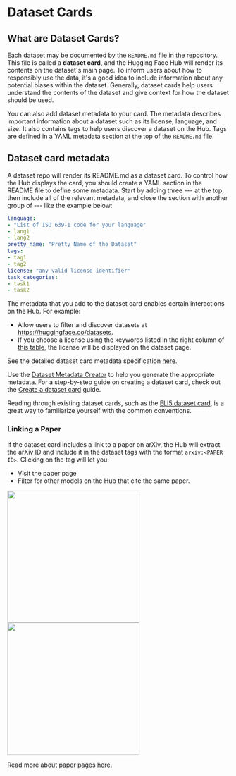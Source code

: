 # Dataset Cards

## What are Dataset Cards?

Each dataset may be documented by the `README.md` file in the repository. This file is called a **dataset card**, and the Hugging Face Hub will render its contents on the dataset's main page. To inform users about how to responsibly use the data, it's a good idea to include information about any potential biases within the dataset. Generally, dataset cards help users understand the contents of the dataset and give context for how the dataset should be used.

You can also add dataset metadata to your card. The metadata describes important information about a dataset such as its license, language, and size. It also contains tags to help users discover a dataset on the Hub. Tags are defined in a YAML metadata section at the top of the `README.md` file.

## Dataset card metadata

A dataset repo will render its README.md as a dataset card. To control how the Hub displays the card, you should create a YAML section in the README file to define some metadata. Start by adding three --- at the top, then include all of the relevant metadata, and close the section with another group of --- like the example below:

```yaml
language: 
- "List of ISO 639-1 code for your language"
- lang1
- lang2
pretty_name: "Pretty Name of the Dataset"
tags:
- tag1
- tag2
license: "any valid license identifier"
task_categories:
- task1
- task2
```

The metadata that you add to the dataset card enables certain interactions on the Hub. For example:

* Allow users to filter and discover datasets at https://huggingface.co/datasets.
* If you choose a license using the keywords listed in the right column of [this table](./repositories-licenses), the license will be displayed on the dataset page.

See the detailed dataset card metadata specification [here](https://github.com/huggingface/hub-docs/blob/main/datasetcard.md?plain=1).

Use the [Dataset Metadata Creator](https://huggingface.co/spaces/huggingface/datasets-tagging) to help you generate the appropriate metadata. For a step-by-step guide on creating a dataset card, check out the [Create a dataset card](https://huggingface.co/docs/datasets/dataset_card) guide.

Reading through existing dataset cards, such as the [ELI5 dataset card](https://huggingface.co/datasets/eli5/blob/main/README.md), is a great way to familiarize yourself with the common conventions.

### Linking a Paper

If the dataset card includes a link to a paper on arXiv, the Hub will extract the arXiv ID and include it in the dataset tags with the format `arxiv:<PAPER ID>`. Clicking on the tag will let you:

* Visit the paper page
* Filter for other models on the Hub that cite the same paper.

<div class="flex justify-center">
<img class="block dark:hidden" width="300" src="https://huggingface.co/datasets/huggingface/documentation-images/resolve/main/hub/datasets-arxiv.png"/>
<img class="hidden dark:block" width="300" src="https://huggingface.co/datasets/huggingface/documentation-images/resolve/main/hub/datasets-arxiv-dark.png"/>
</div>

Read more about paper pages [here](.paper-pages).

